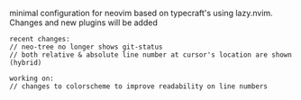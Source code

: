 minimal configuration for neovim based on typecraft's using lazy.nvim.
Changes and new plugins will be added
```
recent changes:
// neo-tree no longer shows git-status
// both relative & absolute line number at cursor's location are shown (hybrid)

working on:
// changes to colorscheme to improve readability on line numbers
```
